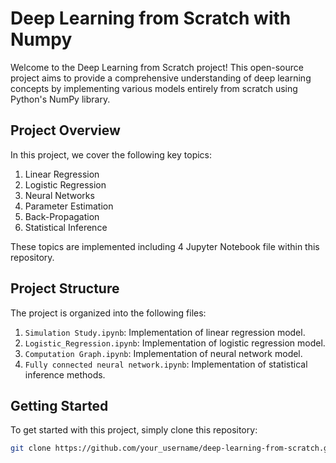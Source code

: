 # Deep Learning from Scratch with Numpy

Welcome to the Deep Learning from Scratch project! This open-source project aims to provide a comprehensive understanding of deep learning concepts by implementing various models entirely from scratch using Python's NumPy library.

## Project Overview

In this project, we cover the following key topics:

1. Linear Regression
2. Logistic Regression
3. Neural Networks
4. Parameter Estimation
5. Back-Propagation
6. Statistical Inference 

These topics are implemented including 4 Jupyter Notebook file within this repository.

## Project Structure

The project is organized into the following files:

1. `Simulation Study.ipynb`: Implementation of linear regression model.
2. `Logistic_Regression.ipynb`: Implementation of logistic regression model.
3. `Computation Graph.ipynb`: Implementation of neural network model.
4. `Fully connected neural network.ipynb`: Implementation of statistical inference methods.

## Getting Started

To get started with this project, simply clone this repository:

```bash
git clone https://github.com/your_username/deep-learning-from-scratch.git

